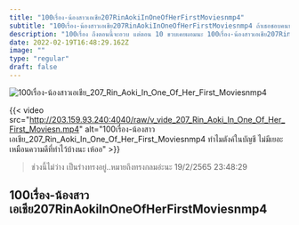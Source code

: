 ```yaml
---
title: "100เรื่อง-น้องสาวเอเชีย207RinAokiInOneOfHerFirstMoviesnmp4"
subtitle: "100เรื่อง-น้องสาวเอเชีย207RinAokiInOneOfHerFirstMoviesnmp4 ถ้าเธอชอบคนน่ารัก เราคงหมดสิทธิ์ แต่ถ้าเธอชอบคนประสาททางจิต เรายืนหนึ่ง"
description: "100เรื่อง ถึงตอนนี้จะอวบ แต่ตอน 10 ขวบเคยผอมนะ 100เรื่อง-น้องสาวเอเชีย207RinAokiInOneOfHerFirstMoviesnmp4 19/2/2565 23:48:29"
date: 2022-02-19T16:48:29.162Z
image: ""
type: "regular"
draft: false
---
```


![100เรื่อง-น้องสาวเอเชีย_207_Rin_Aoki_In_One_Of_Her_First_Moviesnmp4](http://203.159.93.240:4040/raw/v_vide_207_Rin_Aoki_In_One_Of_Her_First_Moviesn.jpg)

{{< video src="http://203.159.93.240:4040/raw/v_vide_207_Rin_Aoki_In_One_Of_Her_First_Moviesn.mp4" alt="100เรื่อง-น้องสาวเอเชีย_207_Rin_Aoki_In_One_Of_Her_First_Moviesnmp4 ทำไมตังค์ในบัญชี ไม่มีเยอะเหมือนความดีที่ทำไว้บ้างนะ เห้ออ" >}}


> ช่วงนี้ไม่ว่าง เป็นร่างทรงอยู่..หมายถึงทรงกลมอ่ะนะ 19/2/2565 23:48:29

## 100เรื่อง-น้องสาวเอเชีย207RinAokiInOneOfHerFirstMoviesnmp4
